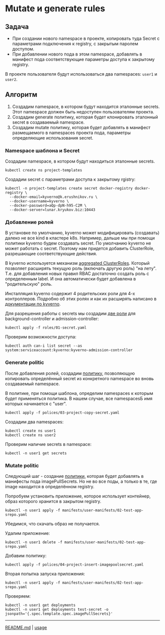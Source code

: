# Mutate и generate rules

## Задача

- При создании нового namespace в проекте, копировать туда Secret с параметрами подключения к registry, с закрытым паролем доступом.
- При добавлении нового пода в этом namespace, добавлять в манифест пода соответствующие параметры доступа к закрытому registry.

В проекте пользователя будут использоваться два namespaces:  `user1` и `user2`.

## Алгоритм

1. Создадим namespace, в котором будут находится эталонные secrets. Этот namespace должен быть недоступен пользователям проекта.
2. Создадим generate политику, которая будет клонировать эталонный secret в создаваемый namespace.
3. Создадим mutate политику, которая будет добавлять в манифест размещаемого в namespaces проекта пода, параметры определяющие использования secret.

### Namespace шаблона и Secret

Создадим namespace, в котором будут находиться эталонные secrets.

```shell
kubectl create ns project-templates
```

Создадим secret с параметрами доступа к закрытому rgistry:

```shell
kubectl -n project-templates create secret docker-registry docker-registry \
  --docker-email=kyverno@k.erushnikov.ru \
  --docker-username=kyverno \
  --docker-password=aQp-dpN-h95-C2M \
  --docker-server=lunar.kryukov.biz:10443
```

### Добавление ролей

В установке по умолчанию, kyverno может модифицировать (создавать) далеко не все kind в кластере k8s.
Например, дальше мы при помощи политики kyverno будем создавать secret. По умолчанию kyverno не может работать с secret. Поэтому нам придется добавить ClusterRole, разрешающие соответствующие действия.

В kyverno используется механизм [aggregated ClusterRoles](https://kubernetes.io/docs/reference/access-authn-authz/rbac/#aggregated-clusterroles). Который позволяет расширять текущую роль (включать другую роль) "на лету". Т.е. для добавления новых правил RBAC достаточно создать роль с определенным label. И она автоматически будет добавлена в "родительскую" роль.

Инсталляция kyverno содержит 4 родительских роли для 4-х контроллеров. Подробно об этих ролях и как их расширять написано в [документации по kyverno](https://kyverno.io/docs/installation/customization/#customizing-permissions).

Для разрешения работы с secrets мы создадим [две роли](roles/01-secret.yaml) для background-controller и admission-controller:

```shell
kubectl apply -f roles/01-secret.yaml
```

Проверим возможности доступа:

```shell
kubectl auth can-i list secret --as system:serviceaccount:kyverno:kyverno-admission-controller
```

### Generate politic

После добавления ролей, создадим [политику](polices/03-project-copy-secret.yaml), позволяющую копировать определённый secret из конкретного namespace во вновь создаваемый namespace.

В политике, при помощи шаблона, определим namespaces к которым будет применяться политика. В нашем случае, все namespacesБ имя которых начинается с "user".

```shell
kubectl apply -f polices/03-project-copy-secret.yaml
```

Создадим два namespaces:

```shell
kubectl create ns user1
kubectl create ns user2
```

Проверим наличие secrets в namespace:

```shell
kubectl -n user1 get secrets
```

### Mutate politic

Следующий шаг - создание [политики](polices/04-project-insert-imagepoolsecret.yaml), которая будет добавлять в манифесты пода imagePullSecrets. Но не во все поды, а только в те, где image находится в определённом registry.

Попробуем установить приложение, которое использует контейнер, образ которого хранится в закрытом registry.

```shell
kubectl -n user1 apply -f manifests/user-manifests/02-test-app-srepo.yaml
```

Убедимся, что скачать образ не получается.

Удалим приложение:

```shell
kubectl -n user1 delete -f manifests/user-manifests/02-test-app-srepo.yaml
```

Добавим политику:

```shell
kubectl apply -f polices/04-project-insert-imagepoolsecret.yaml
```

Вторая попытка запуска приложения:

```shell
kubectl -n user1 apply -f manifests/user-manifests/02-test-app-srepo.yaml
```

Проверяем:

```shell
kubectl -n user1 get deployments
kubectl -n user1 get deployments test-secret -o jsonpath='{.spec.template.spec.imagePullSecrets}'
```

---
[README.md](README.md) | [usage](usage.md)
